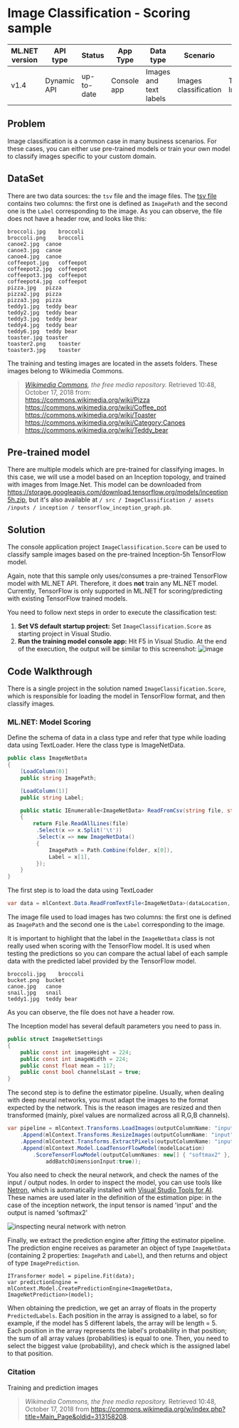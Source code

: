 # Image Classification - Scoring sample

| ML.NET version | API type          | Status                        | App Type    | Data type | Scenario            | ML Task                   | Algorithms                  |
|----------------|-------------------|-------------------------------|-------------|-----------|---------------------|---------------------------|-----------------------------|
| v1.4           | Dynamic API | up-to-date | Console app | Images and text labels | Images classification | TensorFlow Inception5h  | DeepLearning model |


## Problem
Image classification is a common case in many business scenarios. For these cases, you can either use pre-trained models or train your own model to classify images specific to your custom domain. 

## DataSet
There are two data sources: the `tsv` file and the image files.  The [tsv file](./ImageClassification/assets/inputs/images/tags.tsv) contains two columns: the first one is defined as `ImagePath` and the second one is the `Label` corresponding to the image. As you can observe, the file does not have a header row, and looks like this:
```tsv
broccoli.jpg	broccoli
broccoli.png	broccoli
canoe2.jpg	canoe
canoe3.jpg	canoe
canoe4.jpg	canoe
coffeepot.jpg	coffeepot
coffeepot2.jpg	coffeepot
coffeepot3.jpg	coffeepot
coffeepot4.jpg	coffeepot
pizza.jpg	pizza
pizza2.jpg	pizza
pizza3.jpg	pizza
teddy1.jpg	teddy bear
teddy2.jpg	teddy bear
teddy3.jpg	teddy bear
teddy4.jpg	teddy bear
teddy6.jpg	teddy bear
toaster.jpg	toaster
toaster2.png	toaster
toaster3.jpg	toaster
```
The training and testing images are located in the assets folders. These images belong to Wikimedia Commons.
> *[Wikimedia Commons](https://commons.wikimedia.org/w/index.php?title=Main_Page&oldid=313158208), the free media repository.* Retrieved 10:48, October 17, 2018 from:  
> https://commons.wikimedia.org/wiki/Pizza  
> https://commons.wikimedia.org/wiki/Coffee_pot  
> https://commons.wikimedia.org/wiki/Toaster  
> https://commons.wikimedia.org/wiki/Category:Canoes  
> https://commons.wikimedia.org/wiki/Teddy_bear  

## Pre-trained model
There are multiple models which are pre-trained for classifying images. In this case, we will use a model based on an Inception topology, and trained with images from Image.Net. This model can be downloaded from https://storage.googleapis.com/download.tensorflow.org/models/inception5h.zip, but it's also available at `/ src / ImageClassification / assets /inputs / inception / tensorflow_inception_graph.pb`.

##  Solution
The console application project `ImageClassification.Score` can be used to classify sample images based on the pre-trained Inception-5h TensorFlow model. 

Again, note that this sample only uses/consumes a pre-trained TensorFlow model with ML.NET API. Therefore, it does **not** train any ML.NET model. Currently, TensorFlow is only supported in ML.NET for scoring/predicting with existing TensorFlow trained models. 

You need to follow next steps in order to execute the classification test:

1) **Set VS default startup project:** Set `ImageClassification.Score` as starting project in Visual Studio.
2)  **Run the training model console app:** Hit F5 in Visual Studio. At the end of the execution, the output will be similar to this screenshot:
![image](./docs/images/train_console.png)


##  Code Walkthrough
There is a single project in the solution named `ImageClassification.Score`, which is responsible for loading the model in TensorFlow format, and then classify images.

### ML.NET: Model Scoring

Define the schema of data in a class type and refer that type while loading data using TextLoader. Here the class type is ImageNetData. 

```csharp
public class ImageNetData
{
    [LoadColumn(0)]
    public string ImagePath;

    [LoadColumn(1)]
    public string Label;

    public static IEnumerable<ImageNetData> ReadFromCsv(string file, string folder)
    {
        return File.ReadAllLines(file)
         .Select(x => x.Split('\t'))
         .Select(x => new ImageNetData()
         {
             ImagePath = Path.Combine(folder, x[0]),
             Label = x[1],
         });
    }
}
```
The first step is to load the data using TextLoader

```csharp
var data = mlContext.Data.ReadFromTextFile<ImageNetData>(dataLocation, hasHeader: true);
```

The image file used to load images has two columns: the first one is defined as `ImagePath` and the second one is the `Label` corresponding to the image. 

It is important to highlight that the label in the `ImageNetData` class is not really used when scoring with the TensorFlow model. It is used when testing the predictions so you can compare the actual label of each sample data with the predicted label provided by the TensorFlow model. 

```csv
broccoli.jpg	broccoli
bucket.png	bucket
canoe.jpg	canoe
snail.jpg	snail
teddy1.jpg	teddy bear
```
As you can observe, the file does not have a header row.

The Inception model has several default parameters you need to pass in.

```csharp
public struct ImageNetSettings
{
    public const int imageHeight = 224;
    public const int imageWidth = 224;
    public const float mean = 117;
    public const bool channelsLast = true;
}                
```

The second step is to define the estimator pipeline. Usually, when dealing with deep neural networks, you must adapt the images to the format expected by the network. This is the reason images are resized and then transformed (mainly, pixel values are normalized across all R,G,B channels).

```csharp      
var pipeline = mlContext.Transforms.LoadImages(outputColumnName: "input", imageFolder: imagesFolder, inputColumnName: nameof(ImageNetData.ImagePath))
    .Append(mlContext.Transforms.ResizeImages(outputColumnName: "input", imageWidth: ImageNetSettings.imageWidth, imageHeight: ImageNetSettings.imageHeight, inputColumnName: "input"))
    .Append(mlContext.Transforms.ExtractPixels(outputColumnName: "input", interleavePixelColors: ImageNetSettings.channelsLast, offsetImage: ImageNetSettings.mean))
    .Append(mlContext.Model.LoadTensorFlowModel(modelLocation)
        .ScoreTensorFlowModel(outputColumnNames: new[] { "softmax2" }, inputColumnNames: new[] { "input" },
            addBatchDimensionInput:true));
```
You also need to check the neural network, and check the names of the input / output nodes. In order to inspect the model, you can use tools like [Netron](https://github.com/lutzroeder/netron), which is automatically installed with [Visual Studio Tools for AI](https://visualstudio.microsoft.com/downloads/ai-tools-vs/). 
These names are used later in the definition of the estimation pipe: in the case of the inception network, the input tensor is named 'input' and the output is named 'softmax2'

![inspecting neural network with netron](./docs/images/netron.png)

Finally, we extract the prediction engine after *fitting* the estimator pipeline. The prediction engine receives as parameter an object of type `ImageNetData` (containing 2 properties: `ImagePath` and `Label`), and then returns and object of type `ImagePrediction`.  

```
ITransformer model = pipeline.Fit(data);
var predictionEngine = mlContext.Model.CreatePredictionEngine<ImageNetData, ImageNetPrediction>(model);
```
When obtaining the prediction, we get an array of floats in the property `PredictedLabels`. Each position in the array is assigned to a label, so for example, if the model has 5 different labels, the array will be length = 5. Each position in the array represents the label's probability in that position; the sum of all array values (probabilities) is equal to one. Then, you need to select the biggest value (probability), and check which is the assigned label to that position.

### Citation
Training and prediction images 
> *Wikimedia Commons, the free media repository.* Retrieved 10:48, October 17, 2018 from https://commons.wikimedia.org/w/index.php?title=Main_Page&oldid=313158208.
